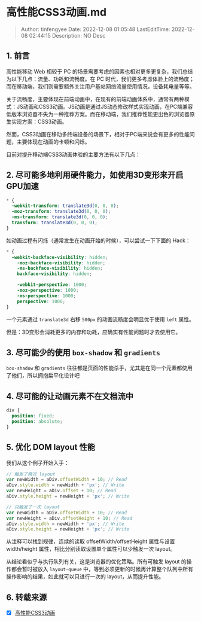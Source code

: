 # 高性能CSS3动画.md <!-- omit in toc -->

> Author: tinfengyee
> Date: 2022-12-08 01:05:48
> LastEditTime: 2022-12-08 02:44:15
> Description: NO Desc

## 1. 前言

高性能移动 Web 相较于 PC 的场景需要考虑的因素也相对更多更复杂，我们总结为以下几点：流量、功耗和流畅度。在 PC 时代，我们更多考虑体验上的流畅度；而在移动端，我们则需要额外关注用户基站网络流量使用情况，设备耗电量等等。

关于流畅度，主要体现在前端动画中，在现有的前端动画体系中，通常有两种模式：JS动画和CSS3动画。JS动画是通过JS动态修改样式实现动画，在PC端兼容低版本浏览器不失为一种推荐方案。而在移动端，我们推荐性能更出色的浏览器原生实现方案：CSS3动画。

然而，CSS3动画在移动多终端设备的场景下，相对于PC端来说会有更多的性能问题，主要体现在动画的卡顿和闪烁。

目前对提升移动端CSS3动画体验的主要方法有以下几点：

## 2. 尽可能多地利用硬件能力，如使用3D变形来开启GPU加速

```css
* {
  -webkit-transform: translate3d(0, 0, 0);
  -moz-transform: translate3d(0, 0, 0);
  -ms-transform: translate3d(0, 0, 0);
  transform: translate3d(0, 0, 0);
}
```

如动画过程有闪烁（通常发生在动画开始的时候），可以尝试一下下面的 Hack：

```css
* {
  -webkit-backface-visibility: hidden;
	-moz-backface-visibility: hidden;
	-ms-backface-visibility: hidden;
	backface-visibility: hidden;

	-webkit-perspective: 1000;
	-moz-perspective: 1000;
	-ms-perspective: 1000;
	perspective: 1000;
}
```

一个元素通过 `translate3d` 右移 `500px` 的动画流畅度会明显优于使用 `left` 属性。

但是：3D变形会消耗更多的内存和功耗，应确实有性能问题时才去使用它。

##  3. 尽可能少的使用 `box-shadow` 和 `gradients`

`box-shadow` 和 `gradients` 往往都是页面的性能杀手，尤其是在同一个元素都使用了他们，所以拥抱扁平化设计吧

## 4. 尽可能的让动画元素不在文档流中

```css
div {
  position: fixed;
  position: absolute;
}
```

## 5. 优化 DOM layout 性能

我们从这个例子开始入手：

```js
// 触发了两次 layout
var newWidth = aDiv.offsetWidth + 10; // Read
aDiv.style.width = newWidth + 'px'; // Write
var newHeight = aDiv.offset + 10; // Read
aDiv.style.height = newHeight + 'px'; // Write

// 只触发了一次 layout
var newWidth = aDiv.offsetWidth + 10; // Read
var newHeight = aDiv.offsetHeight + 10; // Read
aDiv.style.width = newWidth + 'px'; // Write
aDiv.style.height = newHeight + 'px'; // Write
```

从注释可以找到规律，连续的读取 offsetWidth/offsetHeight 属性与设置 width/height 属性，相比分别读取设置单个属性可以少触发一次 layout。

从结论看似乎与执行队列有关，这是浏览器的优化策略。所有可触发 layout 的操作都会暂时被放入 `layout-queue` 中，等到必须更新的时候再计算整个队列中所有操作影响的结果，如此就可以只进行一次的 layout，从而提升性能。

## 6. 转载来源

- [x] [高性能CSS3动画](https://i-want-offer.github.io/FE-Essay/CSS/%E9%AB%98%E6%80%A7%E8%83%BDCSS3%E5%8A%A8%E7%94%BB.html)
